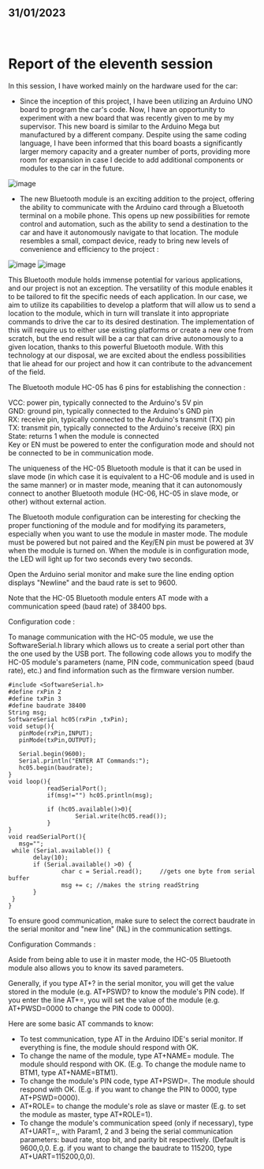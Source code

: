 ## 31/01/2023

<br />

# Report of the eleventh session

In this session, I have worked mainly on the hardware used for the car:<br />

- Since the inception of this project, I have been utilizing an Arduino UNO board to program the car's code. Now, I have an opportunity to experiment with a new board that was recently given to me by my supervisor. This new board is similar to the Arduino Mega but manufactured by a different company. Despite using the same coding language, I have been informed that this board boasts a significantly larger memory capacity and a greater number of ports, providing more room for expansion in case I decide to add additional components or modules to the car in the future.<br />

![image](https://user-images.githubusercontent.com/115218309/216465573-7b7a3c01-eaac-4261-bdbe-0b737dd5062f.png)

- The new Bluetooth module is an exciting addition to the project, offering the ability to communicate with the Arduino card through a Bluetooth terminal on a mobile phone. This opens up new possibilities for remote control and automation, such as the ability to send a destination to the car and have it autonomously navigate to that location. The module resembles a small, compact device, ready to bring new levels of convenience and efficiency to the project :<br />

![image](https://user-images.githubusercontent.com/115218309/216465799-c1329a98-a84b-4791-aeeb-576db652f4dc.png)
![image](https://user-images.githubusercontent.com/115218309/216465813-19108f45-c242-48d6-899b-46f9cc980004.png)

This Bluetooth module holds immense potential for various applications, and our project is not an exception. The versatility of this module enables it to be tailored to fit the specific needs of each application. In our case, we aim to utilize its capabilities to develop a platform that will allow us to send a location to the module, which in turn will translate it into appropriate commands to drive the car to its desired destination. The implementation of this will require us to either use existing platforms or create a new one from scratch, but the end result will be a car that can drive autonomously to a given location, thanks to this powerful Bluetooth module. With this technology at our disposal, we are excited about the endless possibilities that lie ahead for our project and how it can contribute to the advancement of the field.<br />

The Bluetooth module HC-05 has 6 pins for establishing the connection :<br />

VCC: power pin, typically connected to the Arduino's 5V pin<br />
GND: ground pin, typically connected to the Arduino's GND pin<br />
RX: receive pin, typically connected to the Arduino's transmit (TX) pin<br />
TX: transmit pin, typically connected to the Arduino's receive (RX) pin<br />
State: returns 1 when the module is connected<br />
Key or EN must be powered to enter the configuration mode and should not be connected to be in communication mode.<br />

The uniqueness of the HC-05 Bluetooth module is that it can be used in slave mode (in which case it is equivalent to a HC-06 module and is used in the same manner) or in master mode, meaning that it can autonomously connect to another Bluetooth module (HC-06, HC-05 in slave mode, or other) without external action.<br />

The Bluetooth module configuration can be interesting for checking the proper functioning of the module and for modifying its parameters, especially when you want to use the module in master mode. The module must be powered but not paired and the Key/EN pin must be powered at 3V when the module is turned on. When the module is in configuration mode, the LED will light up for two seconds every two seconds.<br />

Open the Arduino serial monitor and make sure the line ending option displays "Newline" and the baud rate is set to 9600.<br />

Note that the HC-05 Bluetooth module enters AT mode with a communication speed (baud rate) of 38400 bps.<br />

Configuration code :<br />

To manage communication with the HC-05 module, we use the SoftwareSerial.h library which allows us to create a serial port other than the one used by the USB port. The following code allows you to modify the HC-05 module's parameters (name, PIN code, communication speed (baud rate), etc.) and find information such as the firmware version number.<br />

`#include <SoftwareSerial.h>`<br />
`#define rxPin 2`<br />
`#define txPin 3`<br />
`#define baudrate 38400`<br />
`String msg;`<br />
`SoftwareSerial hc05(rxPin ,txPin);`<br />
`void setup(){`<br />
` 	pinMode(rxPin,INPUT);`<br />
` 	pinMode(txPin,OUTPUT);`<br />
 	
` 	Serial.begin(9600);`<br />
` 	Serial.println("ENTER AT Commands:");`<br />
` 	hc05.begin(baudrate);`<br />
`}`<br />
`void loop(){`<br />
` 			readSerialPort();`<br />
` 			if(msg!="") hc05.println(msg);`<br />
 			
` 			if (hc05.available()>0){`<br />
` 					Serial.write(hc05.read());`<br />
` 			}`<br />
`}`<br />
`void readSerialPort(){`<br />
` 	msg="";`<br />
` while (Serial.available()) {`<br />
` 		delay(10);`<br />
` 		if (Serial.available() >0) {`<br />
` 				char c = Serial.read(); 	//gets one byte from serial buffer`<br />
` 				msg += c; //makes the string readString`<br />
` 		}`<br />
` }`<br />
`}`<br />

To ensure good communication, make sure to select the correct baudrate in the serial monitor and "new line" (NL) in the communication settings.<br />

Configuration Commands :

Aside from being able to use it in master mode, the HC-05 Bluetooth module also allows you to know its saved parameters.<br />

Generally, if you type AT+<command>? in the serial monitor, you will get the value stored in the module (e.g. AT+PSWD? to know the module's PIN code). If you enter the line AT+<command>=<Param>, you will set the value of the module (e.g. AT+PWSD=0000 to change the PIN code to 0000).<br />

Here are some basic AT commands to know:<br />

- To test communication, type AT in the Arduino IDE's serial monitor. If everything is fine, the module should respond with OK.<br />
- To change the name of the module, type AT+NAME=<Param> module. The module should respond with OK. (E.g. To change the module name to BTM1, type AT+NAME=BTM1).<br />
- To change the module's PIN code, type AT+PSWD=<Param>. The module should respond with OK. (E.g. if you want to change the PIN to 0000, type AT+PSWD=0000).<br />
- AT+ROLE=<Param> to change the module's role as slave or master (E.g. to set the module as master, type AT+ROLE=1).<br />
- To change the module's communication speed (only if necessary), type AT+UART=<Param1>,<Param2>,<Param3> with Param1, 2 and 3 being the serial communication parameters: baud rate, stop bit, and parity bit respectively. (Default is 9600,0,0. E.g. if you want to change the baudrate to 115200, type AT+UART=115200,0,0).<br />
